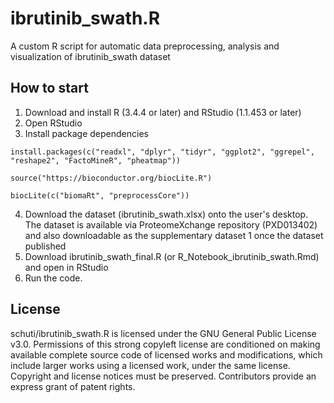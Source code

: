 # ibrutinib_swath.R
A custom R script for automatic data preprocessing, analysis and visualization of ibrutinib_swath dataset

## How to start
1. Download and install R (3.4.4 or later) and RStudio (1.1.453 or later)
2. Open RStudio
3. Install package dependencies 

```
install.packages(c("readxl", "dplyr", "tidyr", "ggplot2", "ggrepel", "reshape2", "FactoMineR", "pheatmap"))

source("https://bioconductor.org/biocLite.R")

biocLite(c("biomaRt", "preprocessCore"))
```

4. Download the dataset (ibrutinib_swath.xlsx) onto the user's desktop. The dataset is available via ProteomeXchange repository (PXD013402) and also downloadable as the supplementary dataset 1 once the dataset published
5. Download ibrutinib_swath_final.R (or R_Notebook_ibrutinib_swath.Rmd) and open in RStudio
6. Run the code.

## License
schuti/ibrutinib_swath.R is licensed under the GNU General Public License v3.0. Permissions of this strong copyleft license are conditioned on making available complete source code of licensed works and modifications, which include larger works using a licensed work, under the same license. Copyright and license notices must be preserved. Contributors provide an express grant of patent rights.





